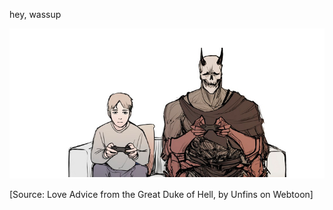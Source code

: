 hey, wassup

![Love Advice from the Great Duke of Hell, by Unfins on Webtoon](love-advice-from-the-great-duke-of-hell.png)

\[Source: Love Advice from the Great Duke of Hell, by Unfins on Webtoon\]
